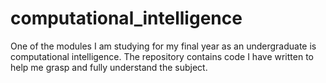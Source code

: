 # computational_intelligence
One of the modules I am studying for my final year as an undergraduate is computational intelligence. The repository contains code I have written to help me grasp and fully understand the subject.
